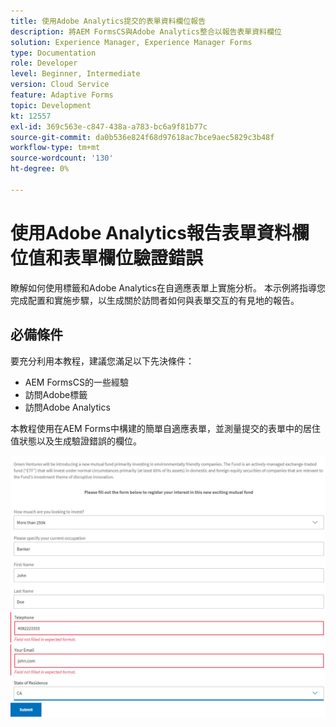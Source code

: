 ```yaml
---
title: 使用Adobe Analytics提交的表單資料欄位報告
description: 將AEM FormsCS與Adobe Analytics整合以報告表單資料欄位
solution: Experience Manager, Experience Manager Forms
type: Documentation
role: Developer
level: Beginner, Intermediate
version: Cloud Service
feature: Adaptive Forms
topic: Development
kt: 12557
exl-id: 369c563e-c847-438a-a783-bc6a9f81b77c
source-git-commit: da0b536e824f68d97618ac7bce9aec5829c3b48f
workflow-type: tm+mt
source-wordcount: '130'
ht-degree: 0%

---
```


# 使用Adobe Analytics報告表單資料欄位值和表單欄位驗證錯誤

瞭解如何使用標籤和Adobe Analytics在自適應表單上實施分析。 本示例將指導您完成配置和實施步驟，以生成關於訪問者如何與表單交互的有見地的報告。

## 必備條件

要充分利用本教程，建議您滿足以下先決條件：

* AEM FormsCS的一些經驗
* 訪問Adobe標籤
* 訪問Adobe Analytics



本教程使用在AEM Forms中構建的簡單自適應表單，並測量提交的表單中的居住值狀態以及生成驗證錯誤的欄位。

![自適應形式](assets/use-case.png)
